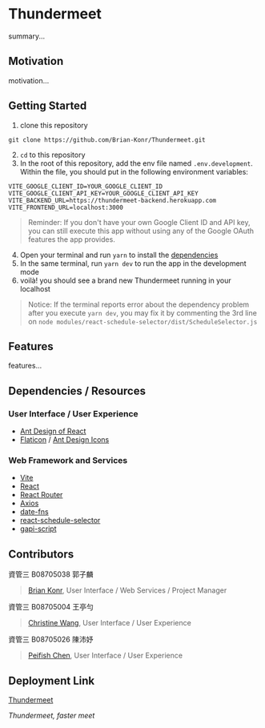 # Thundermeet
summary...

## Motivation
motivation...

## Getting Started

1. clone this repository
  ```
  git clone https://github.com/Brian-Konr/Thundermeet.git
  ```
2. `cd` to this repository
3. In the root of this repository, add the env file named `.env.development`. Within the file, you should put in the following environment variables:
  ```
  VITE_GOOGLE_CLIENT_ID=YOUR_GOOGLE_CLIENT_ID
  VITE_GOOGLE_CLIENT_API_KEY=YOUR_GOOGLE_CLIENT_API_KEY
  VITE_BACKEND_URL=https://thundermeet-backend.herokuapp.com
  VITE_FRONTEND_URL=localhost:3000
  ```
  > Reminder: If you don't have your own Google Client ID and API key, you can still execute this app without using any of the Google OAuth features the app provides.
4. Open your terminal and run `yarn` to install the [dependencies](package.json)
5. In the same terminal, run `yarn dev` to run the app in the development mode
6. voilà! you should see a brand new Thundermeet running in your localhost

  > Notice: If the terminal reports error about the dependency problem after you execute `yarn dev`, you may fix it by commenting the 3rd line on `node modules/react-schedule-selector/dist/ScheduleSelector.js`
## Features
features...

## Dependencies / Resources
### User Interface / User Experience
* [Ant Design of React](https://ant.design/docs/react/introduce)
* [Flaticon](https://www.flaticon.com/) / [Ant Design Icons](https://ant.design/docs/spec/icon)
### Web Framework and Services
* [Vite](https://vitejs.dev/)
* [React](https://reactjs.org/)
* [React Router](https://reactrouter.com/docs/en/v6/getting-started/overview)
* [Axios](https://axios-http.com/docs/intro)
* [date-fns](https://date-fns.org/)
* [react-schedule-selector](https://github.com/bibekg/react-schedule-selector)
* [gapi-script](https://www.npmjs.com/package/gapi-script)

## Contributors

資管三 B08705038 郭子麟 
> [Brian Konr](https://github.com/Brian-Konr), User Interface / Web Services / Project Manager

資管三 B08705004 王亭勻
> [Christine Wang](https://github.com/christine891225), User Interface / User Experience

資管三 B08705026 陳沛妤
> [Peifish Chen](https://github.com/peifish1124), User Interface / User Experience


## Deployment Link
[Thundermeet](https://thundermeet.netlify.app/)

*Thundermeet, faster meet*